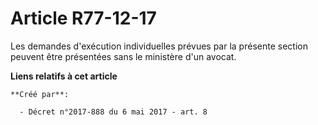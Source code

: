 # Article R77-12-17

Les demandes d'exécution individuelles prévues par la présente section peuvent être présentées sans le ministère d'un avocat.

**Liens relatifs à cet article**

	**Créé par**:

	  - Décret n°2017-888 du 6 mai 2017 - art. 8
